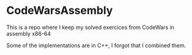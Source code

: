 # CodeWarsAssembly
This is a repo where I keep my solved exercices from CodeWars in assembly x86-64

Some of the implementations are in C++, I forgot that I combined them.
